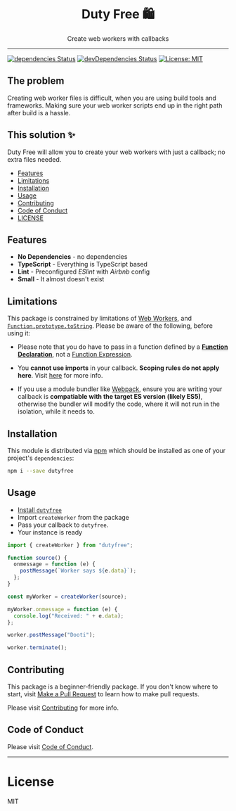 <div align="center">
<h1>Duty Free 🛍️</h1>

<p> Create web workers with callbacks  </p>
</div>

---

[![dependencies Status](https://david-dm.org/flexdinesh/npm-module-boilerplate/status.svg)](https://david-dm.org/parsasi/dutyfree) [![devDependencies Status](https://status.david-dm.org/gh/parsasi/dutyfree.svg?type=dev)](https://david-dm.org/parsasi/dutyfree?type=dev) [![License: MIT](https://img.shields.io/badge/License-MIT-blue.svg)](https://opensource.org/licenses/MIT)

## The problem

Creating web worker files is difficult, when you are using build tools and frameworks. Making sure your web worker scripts end up in the right path after build is a hassle.

## This solution ✨

Duty Free will allow you to create your web workers with just a callback; no extra files needed.

- [Features](#features)
- [Limitations](#limitations)
- [Installation](#installation)
- [Usage](#usage)
- [Contributing](#contributing)
- [Code of Conduct](#code-of-conduct)
- [LICENSE](#license)

## Features

- **No Dependencies** - no dependencies
- **TypeScript** - Everything is TypeScript based
- **Lint** - Preconfigured _ESlint_ with _Airbnb_ config
- **Small** - It almost doesn't exist

## Limitations
This package is constrained by limitations of [Web Workers](https://developer.mozilla.org/en-US/docs/Web/API/Web_Workers_API/Using_web_workers), and [`Function.prototype.toString`](https://developer.mozilla.org/en-US/docs/Web/JavaScript/Reference/Global_Objects/Function/toString). Please be aware of the following, before using it:

 - Please note that you do have to pass in a function defined by a [**Function Declaration**](https://developer.mozilla.org/en-US/docs/Web/JavaScript/Reference/Statements/function), not a [Function Expression](https://developer.mozilla.org/en-US/docs/Web/JavaScript/Reference/Operators/function).

- You **cannot use imports** in your callback. **Scoping rules do not apply here**. Visit [here](https://developer.mozilla.org/en-US/docs/Web/API/Web_Workers_API/Using_web_workers#web_workers_api) for more info.

- If you use a module bundler like [Webpack](https://webpack.js.org/), ensure you are writing your callback is **compatiable with the target ES version (likely ES5)**, otherwise the bundler will modify the code, where it will not run in the isolation, while it needs to. 

## Installation

This module is distributed via [npm](https://www.npmjs.com/) which should be installed as one of your project's `dependencies`: 

```bash
npm i --save dutyfree
```

## Usage

- [Install `dutyfree`](#installation)
- Import `createWorker` from the package
- Pass your callback to `dutyfree`.
- Your instance is ready

```ts
import { createWorker } from "dutyfree";

function source() {
  onmessage = function (e) {
    postMessage(`Worker says ${e.data}`);
  };
}

const myWorker = createWorker(source);

myWorker.onmessage = function (e) {
  console.log("Received: " + e.data);
};

worker.postMessage("Dooti");

worker.terminate();
```

## Contributing

This package is a beginner-friendly package. If you don't know where to start, visit [Make a Pull Request](https://makeapullrequest.com/) to learn how to make pull requests.

Please visit [Contributing](CONTRIBUTING.md) for more info.

## Code of Conduct

Please visit [Code of Conduct](CODE_OF_CONDUCT.md).

---

# License

MIT
